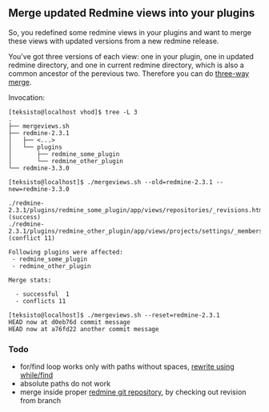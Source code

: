 ## Merge updated Redmine views into your plugins

So, you redefined some redmine views in your plugins and want to merge these views
with updated versions from a new redmine release.

You've got three versions of each view: one in your plugin, one in updated redmine directory, 
and one in current redmine directory, which is also a common ancestor of the perevious two. Therefore you can do [three-way merge](https://stackoverflow.com/questions/9122948/run-git-merge-algorithm-on-two-individual-files).

Invocation:

```
[teksisto@localhost vhod]$ tree -L 3
.
├── mergeviews.sh
├── redmine-2.3.1
│   ├── <...>
│   └── plugins
│       ├── redmine_some_plugin
│       └── redmine_other_plugin
└── redmine-3.3.0

[teksisto@localhost]$ ./mergeviews.sh --old=redmine-2.3.1 --new=redmine-3.3.0                                   

./redmine-2.3.1/plugins/redmine_some_plugin/app/views/repositories/_revisions.html.erb:1: (success)
./redmine-2.3.1/plugins/redmine_other_plugin/app/views/projects/settings/_members.html.erb:1: (conflict 11)

Following plugins were affected:
 - redmine_some_plugin
 - redmine_other_plugin

Merge stats:

  - successful  1
  - conflicts 11
  
[teksisto@localhost]$ ./mergeviews.sh --reset=redmine-2.3.1
HEAD now at d0eb76d commit message
HEAD now at a76fd22 another commit message
```
### Todo

* for/find loop works only with paths without spaces, [rewrite using while/find](https://stackoverflow.com/questions/8677546/bash-for-in-looping-on-null-delimited-string-variable/8677566#8677566)
* absolute paths do not work
* merge inside proper [redmine git repository](https://github.com/redmine/redmine),
  by checking out revision from branch
  
